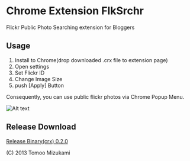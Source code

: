 # Chrome Extension FlkSrchr
Flickr Public Photo Searching extension for Bloggers

## Usage

1. Install to Chrome(drop downloaded .crx file  to extension page)
2. Open settings
3. Set Flickr ID 
4. Change Image Size
5. push [Apply] Button

Consequently, you can use public flickr photos via Chrome Popup Menu.


![Alt text](http://farm6.static.flickr.com/5332/8913239452_6433d1608b_c.jpg)


## Release Download 

[Release Binary(crx) 0.2.0](http://tg.tmiz.net/flckrSrchr/release/FlkSrchr.0.2.0.crx)



(C) 2013 Tomoo Mizukami
